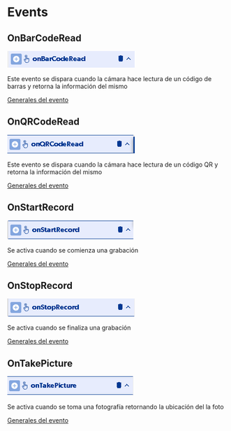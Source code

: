 # Events

## OnBarCodeRead

![](../../../.gitbook/assets/image%20%28247%29.png)

Este evento se dispara cuando la cámara hace lectura de un código de barras y retorna la información del mismo

[Generales del evento](https://docs.apphive.io/global-functions/events/generales-de-los-eventos)

## OnQRCodeRead

![](../../../.gitbook/assets/image%20%28248%29.png)

Este evento se dispara cuando la cámara hace lectura de un código QR y retorna la información del mismo

[Generales del evento](https://docs.apphive.io/global-functions/events/generales-de-los-eventos)

## OnStartRecord

![](../../../.gitbook/assets/image%20%28254%29.png)

Se activa cuando se comienza una grabación

[Generales del evento](https://docs.apphive.io/global-functions/events/generales-de-los-eventos)

## OnStopRecord

![](../../../.gitbook/assets/image%20%28229%29.png)

Se activa cuando se finaliza una grabación

[Generales del evento](https://docs.apphive.io/global-functions/events/generales-de-los-eventos)

## OnTakePicture

![](../../../.gitbook/assets/image%20%28251%29.png)

Se activa cuando se toma una fotografía retornando la ubicación del la foto

[Generales del evento](https://docs.apphive.io/global-functions/events/generales-de-los-eventos)

